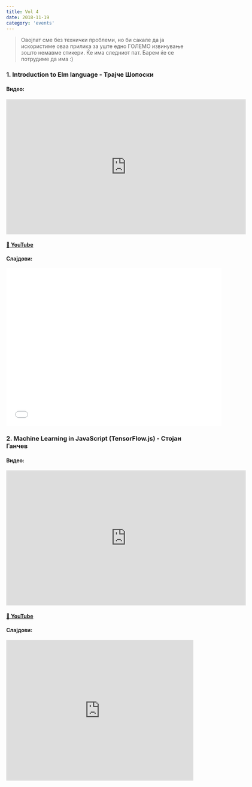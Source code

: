 ```yaml
---
title: Vol 4
date: 2018-11-19
category: 'events'
---
```


> Овојпат сме без технички проблеми, но би сакале да ја искористиме оваа прилика за уште едно ГОЛЕМО извинување зошто
> немавме стикери. Ќе има следниот пат. Барем ќе се потрудиме да има :)

### 1. Introduction to Elm language - **Трајче Шопоски**

#### Видео:

<div class="iframe-wrapper"><iframe src="https://www.youtube.com/embed/7jbAzQc6O7Q" width="640" height="360" frameborder="0" allowfullscreen></iframe></div>

#### [🔗 YouTube](https://www.youtube.com/embed/7jbAzQc6O7Q)

#### Слајдови:

<div class="iframe-wrapper">
  <iframe src="//slides.com/tshoposki/introduction-to-elm/embed" width="576" height="420" scrolling="no" frameborder="0" webkitallowfullscreen mozallowfullscreen allowfullscreen></iframe>
</div>

### 2. Machine Learning in JavaScript (TensorFlow.js) - **Стојан Ганчев**

#### Видео:

<div class="iframe-wrapper"><iframe src="https://www.youtube.com/embed/uC0O-60nGYU" width="640" height="360" frameborder="0" allowfullscreen></iframe></div>

#### [🔗 YouTube](https://www.youtube.com/embed/uC0O-60nGYU)

#### Слајдови:

<div class="iframe-wrapper">
  <iframe src="https://drive.google.com/viewerng/viewer?embedded=true&url=https://beerjs.mk/misc/Machine%20Learning%20in%20JS%20-%20SG1118.pdf" width="500" height="375" frameborder="0" allowfullscreen>
</div>

### Feedback

За сите што сакаат да се пожалат од настанот или да го пофалат: https://goo.gl/forms/aqDTbpko4SfCEjlG3 (нема да ви
одземе повеќе од 2 минути и многу го цениме фидбекот!)
